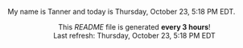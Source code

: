 My name is Tanner and today is Thursday, October 23, 5:18 PM EDT.

<p align="center">This <i>README</i> file is generated <b>every 3 hours</b>!</br>Last refresh: Thursday, October 23, 5:18 PM EDT<br /></p>
